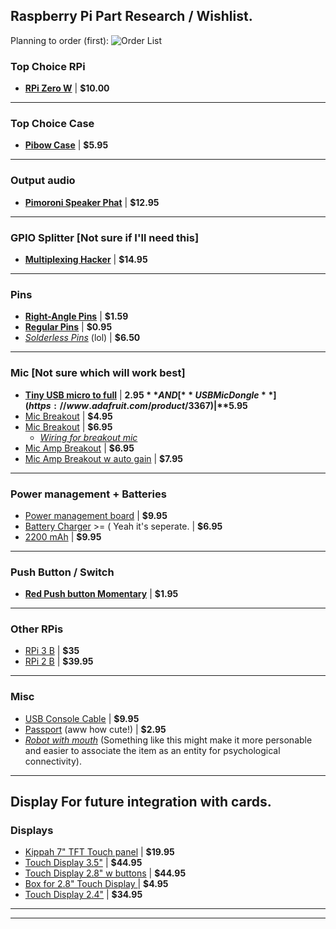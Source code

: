 ## Raspberry Pi Part Research / Wishlist.
Planning to order (first): 
![Order List](https://lh6.googleusercontent.com/NLvLVU-leTV0m5tPkB9r9ecaIPeYLBn1BopaUEgK56_ywEnS1HRs0JYmHj-Yqn1Lkgh8tM0K=w1488-h766-rw)
### Top Choice RPi
- [**RPi Zero W**](https://www.adafruit.com/product/3400)   |   **$10.00**
------------
### Top Choice Case
- [**Pibow Case**](https://www.adafruit.com/product/3471)   |   **$5.95**
------------
### Output audio
- [**Pimoroni Speaker Phat**](https://www.adafruit.com/product/3401)    |   **$12.95**
------------
### GPIO Splitter [Not sure if I'll need this]
- [**Multiplexing Hacker**](https://www.adafruit.com/product/3182)    |   **$14.95**
------------
### Pins
- [**Right-Angle Pins**](https://www.adafruit.com/product/2823)   |   **$1.59**
- [**Regular Pins**](https://www.adafruit.com/product/2822)   |   **$0.95**
- [*Solderless Pins*](https://www.adafruit.com/product/3413) (lol)   |   **$6.50**
------------
### Mic [Not sure which will work best]
- [**Tiny USB micro to full**](https://www.adafruit.com/product/2910)   |   **$2.95** AND [**USB Mic Dongle**](https://www.adafruit.com/product/3367)   |   **$5.95**
- [Mic Breakout](https://www.adafruit.com/product/2716)   |   **$4.95**
- [Mic Breakout](https://www.adafruit.com/product/3421)   |   **$6.95**
  - [*Wiring for breakout mic*](https://learn.adafruit.com/adafruit-i2s-mems-microphone-breakout/raspberry-pi-wiring-and-test)
- [Mic Amp Breakout](https://www.adafruit.com/product/1063)   |   **$6.95**
- [Mic Amp Breakout w auto gain](https://www.adafruit.com/product/1713)   |   **$7.95**
------------
### Power management + Batteries
- [Power management board](https://www.adafruit.com/product/3196)   |   **$9.95**
- [Battery Charger](https://www.adafruit.com/product/1904) >= ( Yeah it's seperate.  |   **$6.95**
- [2200 mAh](https://www.adafruit.com/product/1781)   |   **$9.95**
------------
### Push Button / Switch
- [**Red Push button Momentary**](https://www.adafruit.com/product/3104)   |   **$1.95**
------------
### Other RPis
- [RPi 3 B](https://www.adafruit.com/product/3055)   |   **$35**
- [RPi 2 B](https://www.adafruit.com/product/2358)   |   **$39.95**
------------
### Misc
- [USB Console Cable](https://www.adafruit.com/product/954)   |   **$9.95**
- [Passport](https://www.adafruit.com/product/769) (aww how cute!)   |   **$2.95**
- [*Robot with mouth*](https://shop.pimoroni.com/products/scroll-bot-pi-zero-w-project-kit) (Something like this might make it more personable and easier to associate the item as an entity for psychological connectivity).
------------
## Display For future integration with cards.
### Displays
- [Kippah 7" TFT Touch panel](https://www.adafruit.com/product/2453)   |   **$19.95**
- [Touch Display 3.5"](https://www.adafruit.com/product/2441)   |   **$44.95**
- [Touch Display 2.8" w buttons](https://www.adafruit.com/product/2423)   |   **$44.95**
- [Box for 2.8" Touch Display ](https://www.adafruit.com/product/2807)   |   **$4.95**
- [Touch Display 2.4"](https://www.adafruit.com/product/2455)   |   **$34.95**
------------
------------
